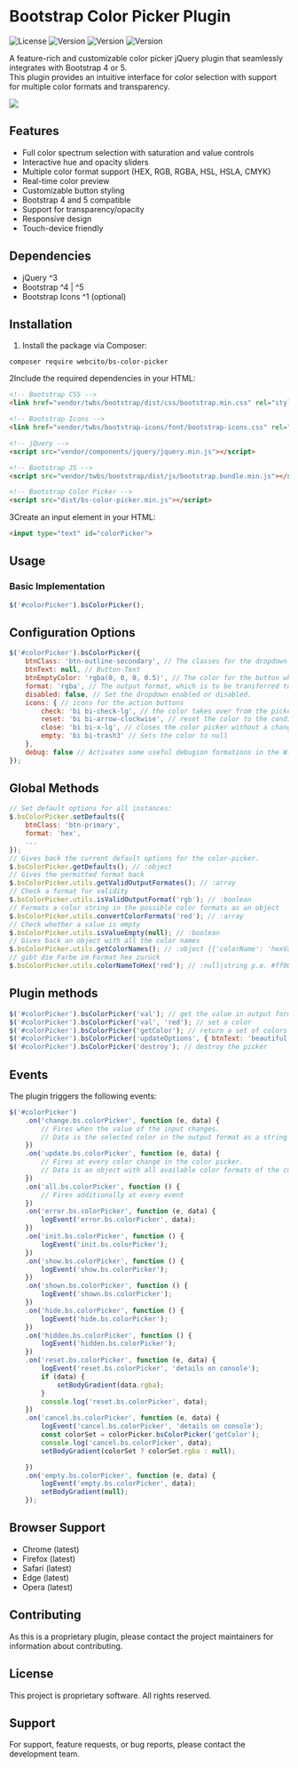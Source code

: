 # Bootstrap Color Picker Plugin

![License](https://img.shields.io/badge/license-Mit-blue)
![Version](https://img.shields.io/badge/version-1.0.0-green)
![Version](https://img.shields.io/badge/bootstrap-4|5-orange)
![Version](https://img.shields.io/badge/date-2025/04/24-yellow)

A feature-rich and customizable color picker jQuery plugin that seamlessly integrates with Bootstrap 4 or 5.  
This plugin provides an intuitive interface for color selection with support for multiple color formats and
transparency.

![](demo/img.png)

## Features

- Full color spectrum selection with saturation and value controls
- Interactive hue and opacity sliders
- Multiple color format support (HEX, RGB, RGBA, HSL, HSLA, CMYK)
- Real-time color preview
- Customizable button styling
- Bootstrap 4 and 5 compatible
- Support for transparency/opacity
- Responsive design
- Touch-device friendly

## Dependencies

- jQuery ^3
- Bootstrap ^4 | ^5
- Bootstrap Icons ^1 (optional)

## Installation
1. Install the package via Composer:

```shell
composer require webcito/bs-color-picker
````
2Include the required dependencies in your HTML:

```html
<!-- Bootstrap CSS -->
<link href="vendor/twbs/bootstrap/dist/css/bootstrap.min.css" rel="stylesheet">

<!-- Bootstrap Icons -->
<link href="vendor/twbs/bootstrap-icons/font/bootstrap-icons.css" rel="stylesheet">

<!-- jQuery -->
<script src="vendor/components/jquery/jquery.min.js"></script>

<!-- Bootstrap JS -->
<script src="vendor/twbs/bootstrap/dist/js/bootstrap.bundle.min.js"></script>

<!-- Bootstrap Color Picker -->
<script src="dist/bs-color-picker.min.js"></script>
```

3Create an input element in your HTML:

```html
<input type="text" id="colorPicker">
```

## Usage

### Basic Implementation

```javascript
$('#colorPicker').bsColorPicker();
```


## Configuration Options


```javascript
$('#colorPicker').bsColorPicker({
    btnClass: 'btn-outline-secondary', // The classes for the dropdown button
    btnText: null, // Button-Text
    btnEmptyColor: 'rgba(0, 0, 0, 0.5)', // The color for the button when no active color is found.
    format: 'rgba', // The output format, which is to be transferred to the input element.
    disabled: false, // Set the dropdown enabled or disabled.
    icons: { // icons for the action buttons
        check: 'bi bi-check-lg', // the color takes over from the picker to the element.
        reset: 'bi bi-arrow-clockwise', // reset the color to the condition when opening the dropdown
        close: 'bi bi-x-lg', // closes the color picker without a change
        empty: 'bi bi-trash3' // Sets the color to null
    },
    debug: false // Activates some useful debugion formations in the Windows.console
});
```

## Global Methods

```javascript
// Set default options for all instances:
$.bsColorPicker.setDefaults({
    btnClass: 'btn-primary',
    format: 'hex',
    ...
});
// Gives back the current default options for the color-picker.
$.bsColorPicker.getDefaults(); // :object
// Gives the permitted format back
$.bsColorPicker.utils.getValidOutputFormates(); // :array
// Check a format for validity
$.bsColorPicker.utils.isValidOutputFormat('rgb'); // :boolean
// Formats a color string in the possible color formats as an object
$.bsColorPicker.utils.convertColorFormats('red'); // :array
// Check whether a value is empty
$.bsColorPicker.utils.isValueEmpty(null); // :boolean
// Gives back an object with all the color names
$.bsColorPicker.utils.getColorNames(); // :object {{'colorName': 'hexValue'}, ...}
// gibt die Farbe im Format hex zurück
$.bsColorPicker.utils.colorNameToHex('red'); // :null|string p.e. #ff0000
```

## Plugin methods

```javascript
$('#colorPicker').bsColorPicker('val'); // get the value in output format -> #ff0000
$('#colorPicker').bsColorPicker('val', 'red'); // set a color
$('#colorPicker').bsColorPicker('getColor'); // return a set of colors for the selected color
$('#colorPicker').bsColorPicker('updateOptions', { btnText: 'beautiful color :)'}); // update options
$('#colorPicker').bsColorPicker('destroy'); // destroy the picker
```

## Events

The plugin triggers the following events:

```javascript
$('#colorPicker')
    .on('change.bs.colorPicker', function (e, data) {
        // Fires when the value of the input changes.
        // Data is the selected color in the output format as a string or null if no color is present
    })
    .on('update.bs.colorPicker', function (e, data) {
        // Fires at every color change in the color picker.
        // Data is an object with all available color formats of the current color.
    })
    .on('all.bs.colorPicker', function () {
        // Fires additionally at every event
    })
    .on('error.bs.colorPicker', function (e, data) {
        logEvent('error.bs.colorPicker', data);
    })
    .on('init.bs.colorPicker', function () {
        logEvent('init.bs.colorPicker');
    })
    .on('show.bs.colorPicker', function () {
        logEvent('show.bs.colorPicker');
    })
    .on('shown.bs.colorPicker', function () {
        logEvent('shown.bs.colorPicker');
    })
    .on('hide.bs.colorPicker', function () {
        logEvent('hide.bs.colorPicker');
    })
    .on('hidden.bs.colorPicker', function () {
        logEvent('hidden.bs.colorPicker');
    })
    .on('reset.bs.colorPicker', function (e, data) {
        logEvent('reset.bs.colorPicker', 'details on console');
        if (data) {
            setBodyGradient(data.rgba);
        }
        console.log('reset.bs.colorPicker', data);
    })
    .on('cancel.bs.colorPicker', function (e, data) {
        logEvent('cancel.bs.colorPicker', 'details on console');
        const colorSet = colorPicker.bsColorPicker('getColor');
        console.log('cancel.bs.colorPicker', data);
        setBodyGradient(colorSet ? colorSet.rgba : null);

    })
    .on('empty.bs.colorPicker', function (e, data) {
        logEvent('empty.bs.colorPicker', data);
        setBodyGradient(null);
    });
```


## Browser Support

- Chrome (latest)
- Firefox (latest)
- Safari (latest)
- Edge (latest)
- Opera (latest)

## Contributing

As this is a proprietary plugin, please contact the project maintainers for information about contributing.

## License

This project is proprietary software. All rights reserved.

## Support

For support, feature requests, or bug reports, please contact the development team.
